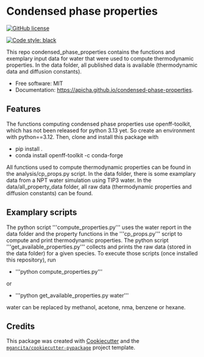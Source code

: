 # Condensed phase properties

<!-- 
[![PyPI version](https://badge.fury.io/py/condensed-phase-properties.svg)](https://badge.fury.io/py/condensed-phase-properties)
![versions](https://img.shields.io/pypi/pyversions/condensed-phase-properties.svg)
-->

[![GitHub license](https://img.shields.io/github/license/AnnaPicha/condensed_phase_properties.svg)](https://github.com/AnnaPicha/condensed_phase_properties/blob/main/LICENSE)



[![Code style: black](https://img.shields.io/badge/code%20style-black-000000.svg)](https://github.com/psf/black)


This repo condensed_phase_properties contains the functions and exemplary input data for water that were used to compute thermodynamic properties. In the data folder, all published data is available (thermodynamic data and diffusion constants).


- Free software: MIT
- Documentation: https://apicha.github.io/condensed-phase-properties.


## Features

The functions computing condensed phase properties use openff-toolkit, which has not been released for python 3.13 yet. So create an environment with python==3.12. Then, clone and install this package with
-  pip install .
- conda install openff-toolkit -c conda-forge

All functions used to compute thermodynamic properties can be found in the analysis/cp_props.py script. In the data folder, there is some examplary data from a NPT water simulation using TIP3 water. In the data/all_property_data folder, all raw data (thermodynamic properties and diffusion constants) can be found.

## Examplary scripts

The python script '''compute_properties.py''' uses the water report in the data folder and the property functions in the '''cp_props.py''' script to compute and print thermodynamic properties. The python script '''get_available_properties.py''' collects and prints the raw data (stored in the data folder) for a given species. To execute those scripts (once installed this repository), run

- '''python compute_properties.py'''

or

- '''python get_available_properties.py water'''

water can be replaced by methanol, acetone, nma, benzene or hexane.

## Credits

This package was created with [Cookiecutter](https://github.com/audreyr/cookiecutter) and the [`mgancita/cookiecutter-pypackage`](https://mgancita.github.io/cookiecutter-pypackage/) project template.
